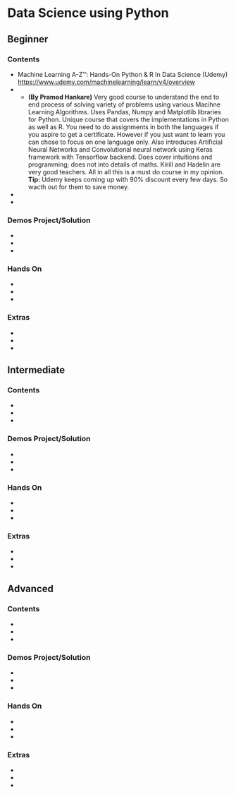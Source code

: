 # Data Science using Python

## Beginner

### Contents
+	Machine Learning A-Z™: Hands-On Python & R In Data Science (Udemy) <https://www.udemy.com/machinelearning/learn/v4/overview>
+ + <b>(By Pramod Hankare)</b> Very good course to understand the end to end process of solving variety of problems using various Macihne Learning Algorithms. Uses Pandas, Numpy and Matplotlib libraries for Python. Unique course that covers the implementations in Python as well as R. You need to do assignments in both the languages if you aspire to get a certificate. However if you just want to learn you can chose to focus on one language only. Also introduces Artificial Neural Networks and Convolutional neural network using Keras framework with Tensorflow backend. Does cover intuitions and programming; does not into details of maths. Kirill and Hadelin are very good teachers. All in all this is a must do course in my opinion. <b>Tip:</b> Udemy keeps coming up with 90% discount every few days. So wacth out for them to save money.
+
+
### Demos Project/Solution
+
+
+
### Hands On
+
+
+
### Extras
+
+
+

## Intermediate

### Contents
+
+
+

### Demos Project/Solution
+
+
+

### Hands On
+
+
+

### Extras
+
+
+

## Advanced

### Contents
+
+
+
### Demos Project/Solution
+
+
+
### Hands On
+
+
+
### Extras
+
+
+
